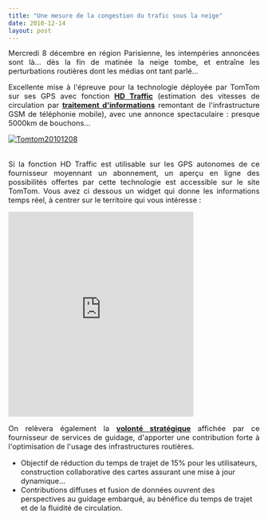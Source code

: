 ```yaml
---
title: "Une mesure de la congestion du trafic sous la neige"
date: 2010-12-14
layout: post
---
```


<p style="text-align: justify;"><span style="font-size: 11pt;">Mercredi 8 décembre en région Parisienne, les intempéries annoncées sont là... dès la fin de matinée la neige tombe, et entraîne les perturbations routières dont les médias ont tant parlé...</span></p> <p style="text-align: justify;"><span style="font-size: 11pt;">Excellente mise à l'épreuve pour la technologie déployée par TomTom sur ses GPS avec fonction <strong><a href="http://www.tomtom.com/services/service.php?id=2&tab=4" target="_blank">HD Traffic</a></strong> (estimation des vitesses de circulation par <strong><a href="/wp-content/uploads/sites/6/2010/12/HDT_White_Paper.pdf" target="_blank">traitement d'informations</a></strong> remontant de l'infrastructure GSM de téléphonie mobile), avec une annonce spectaculaire : presque 5000km de bouchons... </span></p>  <!--more-->   <p style="text-align: justify;"><span style="font-size: 11pt;"><a href="/wp-content/uploads/sites/6/old/6a0120a66d2ad4970b0148c6b62365970c-pi.jpg" style="display: inline;"><img rel="lightbox[]" alt="Tomtom20101208" border="0" class="asset  asset-image at-xid-6a0120a66d2ad4970b0148c6b62365970c image-full" src="/wp-content/uploads/sites/6/old/6a0120a66d2ad4970b0148c6b62365970c-800wi.jpg" title="Tomtom20101208" /></a> <br /><br /></span></p> <p style="text-align: justify;"><span style="font-size: 11pt;">Si la fonction HD Traffic est utilisable sur les GPS autonomes de ce fournisseur moyennant un abonnement, un aperçu en ligne des possibilités offertes par cette technologie est accessible sur le site TomTom. Vous avez ci dessous un widget qui donne les informations temps réel, à centrer sur le territoire qui vous intéresse :</span></p> <p style="text-align: justify;"><iframe allowtransparency="allowtransparency" frameborder="0" height="410" id="bmw_widget_20fc6e5c-d504-479c-9019-0797c0331fd3" name="bmw_widget" src="http://beem.beemway.com/c/f.aspx?wi=20fc6e5c-d504-479c-9019-0797c0331fd3" style="width: 371px; height: 410px; border-width: 0px;" width="371"></iframe></p> <div><span style="font-size: 11pt;"> <p style="text-align: justify;"><span style="font-size: 11pt;">On relèvera également la <strong><a href="/wp-content/uploads/sites/6/2010/12/TomTomTrafficManifesto230910A4lid2.pdf" target="_self">volonté stratégique</a></strong> affichée par ce fournisseur de services de guidage, d'apporter une contribution forte à l'optimisation de l'usage des infrastructures routières. </span></p> <ul> <li><span style="font-size: 11pt;">Objectif de réduction du temps de trajet de 15% pour les utilisateurs, construction collaborative des cartes assurant une mise à jour dynamique... </span></li> <li><span style="font-size: 11pt;">Contributions diffuses et fusion de données ouvrent des perspectives au guidage embarqué, au bénéfice du temps de trajet et de la fluidité de circulation.<br /></span> <p> </p> </li> </ul> </span></div>